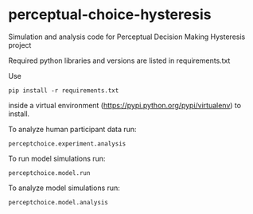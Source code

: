 # perceptual-choice-hysteresis
Simulation and analysis code for Perceptual Decision Making Hysteresis project

Required python libraries and versions are listed in requirements.txt

Use

    pip install -r requirements.txt

inside a virtual environment (https://pypi.python.org/pypi/virtualenv) to install.


To analyze human participant data run:

    perceptchoice.experiment.analysis



To run model simulations run:

    perceptchoice.model.run


To analyze model simulations run:

    perceptchoice.model.analysis
